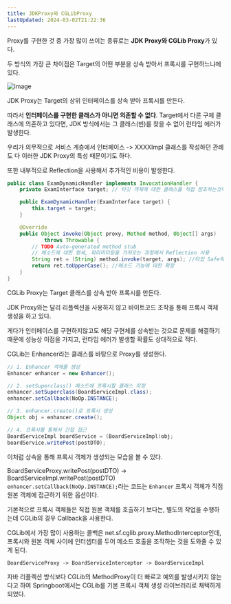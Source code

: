 ```yaml
---
title: JDKProxy와 CGLibProxy
lastUpdated: 2024-03-02T21:22:36
---
```


Proxy를 구현한 것 중 가장 많이 쓰이는 종류로는 **JDK Proxy와 CGLib Proxy**가 있다.

두 방식의 가장 큰 차이점은 Target의 어떤 부분을 상속 받아서 프록시를 구현하느냐에 있다.

![image](https://user-images.githubusercontent.com/81006587/200806976-6528c443-8c57-4920-85e4-fc2131efcfbe.png)

JDK Proxy는 Target의 상위 인터페이스를 상속 받아 프록시를 만든다. 

따라서 **인터페이스를 구현한 클래스가 아니면 의존할 수 없다**. Target에서 다른 구체 클래스에 의존하고 있다면, JDK 방식에서는 그 클래스(빈)를 찾을 수 없어 런타임 에러가 발생한다.

우리가 의무적으로 서비스 계층에서 인터페이스 -> XXXXImpl 클래스를 작성하던 관례도 다 이러한 JDK Proxy의 특성 때문이기도 하다.

또한 내부적으로 Reflection을 사용해서 추가적인 비용이 발생한다.

```java
public class ExamDynamicHandler implements InvocationHandler {
    private ExamInterface target; // 타깃 객체에 대한 클래스를 직접 참조하는것이 아닌 Interface를 이용

    public ExamDynamicHandler(ExamInterface target) {
        this.target = target;
    }

    @Override
    public Object invoke(Object proxy, Method method, Object[] args)
            throws Throwable {
        // TODO Auto-generated method stub
        // 메소드에 대한 명세, 파라미터등을 가져오는 과정에서 Reflection 사용
        String ret = (String) method.invoke(target, args); //타입 Safe하지 않다는 단점이 있다.
        return ret.toUpperCase(); //메소드 기능에 대한 확장
    }
}
```

CGLib Proxy는 Target 클래스를 상속 받아 프록시를 만든다.

JDK Proxy와는 달리 리플렉션을 사용하지 않고 바이트코드 조작을 통해 프록시 객체 생성을 하고 있다.

게다가 인터페이스를 구현하지않고도 해당 구현체를 상속받는 것으로 문제를 해결하기 때문에 성능상 이점을 가지고, 런타임 에러가 발생할 확률도 상대적으로 적다.

CGLib는 Enhancer라는 클래스를 바탕으로 Proxy를 생성한다.

```java
// 1. Enhancer 객체를 생성
Enhancer enhancer = new Enhancer();

// 2. setSuperclass() 메소드에 프록시할 클래스 지정
enhancer.setSuperclass(BoardServiceImpl.class);
enhancer.setCallback(NoOp.INSTANCE);

// 3. enhancer.create()로 프록시 생성
Object obj = enhancer.create();

// 4. 프록시를 통해서 간접 접근
BoardServiceImpl boardService = (BoardServiceImpl)obj;
boardService.writePost(postDTO);
```

이처럼 상속을 통해 프록시 객체가 생성되는 모습을 볼 수 있다.

BoardServiceProxy.writePost(postDTO) -> BoardServiceImpl.writePost(postDTO)
`enhancer.setCallback(NoOp.INSTANCE);`라는 코드는 `Enhancer` 프록시 객체가 직접 원본 객체에 접근하기 위한 옵션이다.

기본적으로 프록시 객체들은 직접 원본 객체를 호출하기 보다는, 별도의 작업을 수행하는데 CGLib의 경우 Callback을 사용한다.

CGLib에서 가장 많이 사용하는 콜백은 net.sf.cglib.proxy.MethodInterceptor인데, 프록시와 원본 객체 사이에 인터셉터를 두어 메소드 호출을 조작하는 것을 도와줄 수 있게 된다.

```
BoardServiceProxy -> BoardServiceInterceptor -> BoardServiceImpl
```

자바 리플렉션 방식보다 CGLib의 MethodProxy이 더 빠르고 예외를 발생시키지 않는다고 하여 Springboot에서는 CGLib를 기본 프록시 객체 생성 라이브러리로 채택하게 되었다.